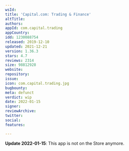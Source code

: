 ```yaml
---
wsId: 
title: 'Capital.com: Trading & Finance'
altTitle: 
authors: 
appId: com.capital.trading
appCountry: 
idd: 1230088754
released: 2019-12-10
updated: 2021-12-21
version: 1.36.3
stars: 4.7
reviews: 2314
size: 98812928
website: 
repository: 
issue: 
icon: com.capital.trading.jpg
bugbounty: 
meta: defunct
verdict: wip
date: 2022-01-15
signer: 
reviewArchive: 
twitter: 
social: 
features: 

---
```


**Update 2022-01-15**: This app is not on the Store anymore.
